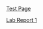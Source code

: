 [Test Page](https://bimai25.github.io/cse15l-lab-reports/test.html)

[Lab Report 1](https://bimai25.github.io/cse15l-lab-reports/lab-report-1-week-2.html)

